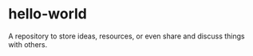 # hello-world
 A repository  to store ideas, resources, or even share and discuss things with others.
